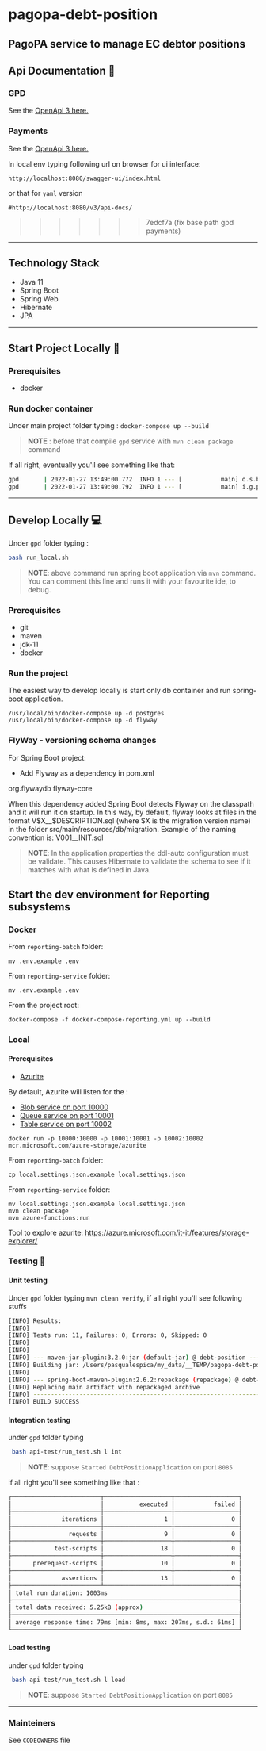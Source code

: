 # pagopa-debt-position
PagoPA service to manage EC debtor positions
---
## Api Documentation 📖
### GPD
See the [OpenApi 3 here.](https://editor.swagger.io/?url=https://raw.githubusercontent.com/pagopa/pagopa-debt-position/main/gpd/openapi/openapi.json)

### Payments
See the [OpenApi 3 here.](https://editor.swagger.io/?url=https://raw.githubusercontent.com/pagopa/pagopa-debt-position/main/payments/openapi/openapi.json)

In local env typing following url on browser for ui interface: 
```
http://localhost:8080/swagger-ui/index.html

```
or that for `yaml` version
```aidl
#http://localhost:8080/v3/api-docs/
```
>>>>>>> 7edcf7a (fix base path gpd payments)

---
## Technology Stack
- Java 11
- Spring Boot
- Spring Web
- Hibernate
- JPA

---

## Start Project Locally 🚀

### Prerequisites
- docker

### Run docker container

Under main project folder typing :
`docker-compose up --build`
>**NOTE** : before that compile `gpd` service with `mvn clean package` command

If all right, eventually you'll see something like that:
```sh
gpd       | 2022-01-27 13:49:00.772  INFO 1 --- [           main] o.s.b.w.embedded.tomcat.TomcatWebServer  : Tomcat started on port(s): 8085 (http) with context path ''
gpd       | 2022-01-27 13:49:00.792  INFO 1 --- [           main] i.g.p.d.DebtPositionApplication          : Started DebtPositionApplication in 9.591 seconds (JVM running for 10.458)
```

---

## Develop Locally 💻

Under `gpd` folder typing :

```sh 
bash run_local.sh
```
> **NOTE**: above command run spring boot application via `mvn` command. You can comment this line and runs it with your favourite ide, to debug. 

### Prerequisites
- git
- maven
- jdk-11
- docker

### Run the project
The easiest way to develop locally is start only db container and run spring-boot application.
```
/usr/local/bin/docker-compose up -d postgres
/usr/local/bin/docker-compose up -d flyway
```

### FlyWay - versioning schema changes
For Spring Boot project:
- Add Flyway as a dependency in pom.xml
<dependency>
    <groupId>org.flywaydb</groupId>
    <artifactId>flyway-core</artifactId>
</dependency>

When this dependency added Spring Boot detects Flyway on the classpath and it will run it on startup.
In this way, by default, flyway looks at files in the format V$X__$DESCRIPTION.sql (where $X is the migration version name) in the folder src/main/resources/db/migration.
Example of the naming convention is: V001__INIT.sql

> **NOTE**: In the application.properties the ddl-auto configuration must be validate. This causes Hibernate to validate the schema to see if it matches with what is defined in Java.

## Start the dev environment for Reporting subsystems

### Docker

From `reporting-batch` folder:

```
mv .env.example .env
```

From `reporting-service` folder:

```
mv .env.example .env
```

From the project root:
```
docker-compose -f docker-compose-reporting.yml up --build
```

### Local
#### Prerequisites
- [Azurite](https://github.com/Azure/Azurite)


By default, Azurite will listen for the :
- [Blob service on port 10000](
https://docs.microsoft.com/en-us/azure/storage/common/storage-use-azurite?tabs=visual-studio#blob-listening-port-configuration)
- [Queue service on port 10001](https://docs.microsoft.com/en-us/azure/storage/common/storage-use-azurite?tabs=visual-studio#queue-listening-port-configuration)
- [Table service on port 10002](https://docs.microsoft.com/en-us/azure/storage/common/storage-use-azurite?tabs=visual-studio#table-listening-port-configuration)

```
docker run -p 10000:10000 -p 10001:10001 -p 10002:10002 mcr.microsoft.com/azure-storage/azurite
```

From `reporting-batch` folder:

```
cp local.settings.json.example local.settings.json
```

From `reporting-service` folder:

```
mv local.settings.json.example local.settings.json
mvn clean package
mvn azure-functions:run
```

Tool to explore azurite: https://azure.microsoft.com/it-it/features/storage-explorer/ 

### Testing 🧪

#### Unit testing

Under `gpd` folder typing `mvn clean verify`, if all right you'll see following stuffs

```sh
[INFO] Results:
[INFO]
[INFO] Tests run: 11, Failures: 0, Errors: 0, Skipped: 0
[INFO]
[INFO]
[INFO] --- maven-jar-plugin:3.2.0:jar (default-jar) @ debt-position ---
[INFO] Building jar: /Users/pasqualespica/my_data/__TEMP/pagopa-debt-position/gpd/target/debt-position-0.0.1-SNAPSHOT.jar
[INFO]
[INFO] --- spring-boot-maven-plugin:2.6.2:repackage (repackage) @ debt-position ---
[INFO] Replacing main artifact with repackaged archive
[INFO] ------------------------------------------------------------------------
[INFO] BUILD SUCCESS
```

#### Integration testing

under `gpd` folder typing

```sh
 bash api-test/run_test.sh l int
```
> **NOTE**: suppose `Started DebtPositionApplication` on port `8085`

if all  right you'll see something like that :

```sh
┌─────────────────────────┬───────────────────┬──────────────────┐
│                         │          executed │           failed │
├─────────────────────────┼───────────────────┼──────────────────┤
│              iterations │                 1 │                0 │
├─────────────────────────┼───────────────────┼──────────────────┤
│                requests │                 9 │                0 │
├─────────────────────────┼───────────────────┼──────────────────┤
│            test-scripts │                18 │                0 │
├─────────────────────────┼───────────────────┼──────────────────┤
│      prerequest-scripts │                10 │                0 │
├─────────────────────────┼───────────────────┼──────────────────┤
│              assertions │                13 │                0 │
├─────────────────────────┴───────────────────┴──────────────────┤
│ total run duration: 1003ms                                     │
├────────────────────────────────────────────────────────────────┤
│ total data received: 5.25kB (approx)                           │
├────────────────────────────────────────────────────────────────┤
│ average response time: 79ms [min: 8ms, max: 207ms, s.d.: 61ms] │
└────────────────────────────────────────────────────────────────┘
```


#### Load testing

under `gpd` folder typing

```sh
 bash api-test/run_test.sh l load
```
> **NOTE**: suppose `Started DebtPositionApplication` on port `8085`


---

### Mainteiners
See `CODEOWNERS` file



